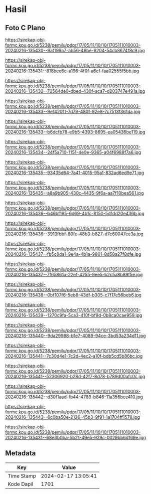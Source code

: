 # Hasil

## Foto C Plano

https://sirekap-obj-formc.kpu.go.id/5238/pemilu/pdpr/17/05/11/10/10/1705111010003-20240216-135430--9af199a7-ab56-48be-8204-54cb8674f8c9.jpg

https://sirekap-obj-formc.kpu.go.id/5238/pemilu/pdpr/17/05/11/10/10/1705111010003-20240216-135431--818bee6c-a196-4f0f-a6cf-faa02555f5bb.jpg

https://sirekap-obj-formc.kpu.go.id/5238/pemilu/pdpr/17/05/11/10/10/1705111010003-20240216-135432--72564de0-dbed-430f-aca7-d203747e491a.jpg

https://sirekap-obj-formc.kpu.go.id/5238/pemilu/pdpr/17/05/11/10/10/1705111010003-20240216-135433--9e142011-7d79-480f-92e9-7c7513f361da.jpg

https://sirekap-obj-formc.kpu.go.id/5238/pemilu/pdpr/17/05/11/10/10/1705111010003-20240216-135433--b6dcfb78-e9b5-4393-8695-ea05436be119.jpg

https://sirekap-obj-formc.kpu.go.id/5238/pemilu/pdpr/17/05/11/10/10/1705111010003-20240216-135434--24f5a710-1151-4e0e-9365-a04f6988f7a6.jpg

https://sirekap-obj-formc.kpu.go.id/5238/pemilu/pdpr/17/05/11/10/10/1705111010003-20240216-135435--93435d64-7a41-4015-95a1-832ad6ed9e71.jpg

https://sirekap-obj-formc.kpu.go.id/5238/pemilu/pdpr/17/05/11/10/10/1705111010003-20240216-135435--a8a9b905-430c-4435-9f6a-aa7f10bea561.jpg

https://sirekap-obj-formc.kpu.go.id/5238/pemilu/pdpr/17/05/11/10/10/1705111010003-20240216-135436--b46bf185-6d69-4b1c-8150-5d1dd20e436b.jpg

https://sirekap-obj-formc.kpu.go.id/5238/pemilu/pdpr/17/05/11/10/10/1705111010003-20240216-135436--3913fbbf-80fe-48b3-b827-d7c60047ee3a.jpg

https://sirekap-obj-formc.kpu.go.id/5238/pemilu/pdpr/17/05/11/10/10/1705111010003-20240216-135437--fb5c8da1-9e4a-4b1a-9801-8d58a27f8dfe.jpg

https://sirekap-obj-formc.kpu.go.id/5238/pemilu/pdpr/17/05/11/10/10/1705111010003-20240216-135437--7f65861a-22ef-4255-9ee5-b2c5a8b89f5e.jpg

https://sirekap-obj-formc.kpu.go.id/5238/pemilu/pdpr/17/05/11/10/10/1705111010003-20240216-135438--0bf107f6-5eb8-43df-b305-c7f17e56beb6.jpg

https://sirekap-obj-formc.kpu.go.id/5238/pemilu/pdpr/17/05/11/10/10/1705111010003-20240216-135439--1270c9fa-5ca3-410f-bf9d-0b8ca0cae959.jpg

https://sirekap-obj-formc.kpu.go.id/5238/pemilu/pdpr/17/05/11/10/10/1705111010003-20240216-135440--9da29988-b1e7-4089-94ce-3bd53a234d11.jpg

https://sirekap-obj-formc.kpu.go.id/5238/pemilu/pdpr/17/05/11/10/10/1705111010003-20240216-135441--7c30d4e1-7c2d-4ec2-a10f-bdb5cd5b86bc.jpg

https://sirekap-obj-formc.kpu.go.id/5238/pemilu/pdpr/17/05/11/10/10/1705111010003-20240216-135441--52306920-b28d-42f7-8d78-b789d00afc0c.jpg

https://sirekap-obj-formc.kpu.go.id/5238/pemilu/pdpr/17/05/11/10/10/1705111010003-20240216-135442--d30f1aad-fb44-4789-b846-11a356bce410.jpg

https://sirekap-obj-formc.kpu.go.id/5238/pemilu/pdpr/17/05/11/10/10/1705111010003-20240216-135443--6c0ba50e-2126-45b3-9f91-1a1704ff1578.jpg

https://sirekap-obj-formc.kpu.go.id/5238/pemilu/pdpr/17/05/11/10/10/1705111010003-20240216-135431--68e3b0ba-5b21-49e5-929c-0029bb6d169e.jpg


## Metadata

| Key        | Value               |
| ---------- | ------------------- |
| Time Stamp | 2024-02-17 13:05:41 |
| Kode Dapil | 1701                |



